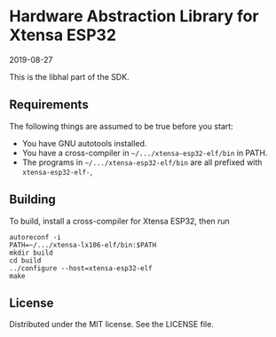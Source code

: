 Hardware Abstraction Library for Xtensa ESP32
=============================================
2019-08-27

This is the libhal part of the SDK.


Requirements
------------
The following things are assumed to be true before you start:

- You have GNU autotools installed.
- You have a cross-compiler in `~/.../xtensa-esp32-elf/bin` in PATH.
- The programs in `~/.../xtensa-esp32-elf/bin` are all prefixed with `xtensa-esp32-elf-`,

Building
--------
To build, install a cross-compiler for Xtensa ESP32, then run

    autoreconf -i
    PATH=~/.../xtensa-lx106-elf/bin:$PATH
    mkdir build
    cd build
    ../configure --host=xtensa-esp32-elf
    make


License
-------
Distributed under the MIT license. See the LICENSE file.
